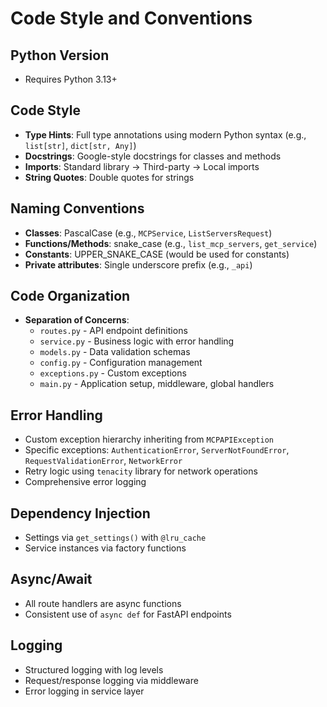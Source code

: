# Code Style and Conventions

## Python Version
- Requires Python 3.13+

## Code Style
- **Type Hints**: Full type annotations using modern Python syntax (e.g., `list[str]`, `dict[str, Any]`)
- **Docstrings**: Google-style docstrings for classes and methods
- **Imports**: Standard library → Third-party → Local imports
- **String Quotes**: Double quotes for strings

## Naming Conventions
- **Classes**: PascalCase (e.g., `MCPService`, `ListServersRequest`)
- **Functions/Methods**: snake_case (e.g., `list_mcp_servers`, `get_service`)
- **Constants**: UPPER_SNAKE_CASE (would be used for constants)
- **Private attributes**: Single underscore prefix (e.g., `_api`)

## Code Organization
- **Separation of Concerns**: 
  - `routes.py` - API endpoint definitions
  - `service.py` - Business logic with error handling
  - `models.py` - Data validation schemas
  - `config.py` - Configuration management
  - `exceptions.py` - Custom exceptions
  - `main.py` - Application setup, middleware, global handlers

## Error Handling
- Custom exception hierarchy inheriting from `MCPAPIException`
- Specific exceptions: `AuthenticationError`, `ServerNotFoundError`, `RequestValidationError`, `NetworkError`
- Retry logic using `tenacity` library for network operations
- Comprehensive error logging

## Dependency Injection
- Settings via `get_settings()` with `@lru_cache`
- Service instances via factory functions

## Async/Await
- All route handlers are async functions
- Consistent use of `async def` for FastAPI endpoints

## Logging
- Structured logging with log levels
- Request/response logging via middleware
- Error logging in service layer